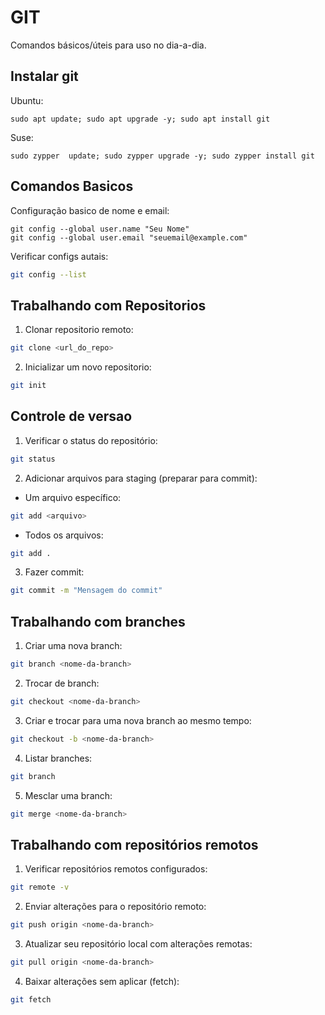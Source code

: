 # GIT
Comandos básicos/úteis para uso no dia-a-dia.

## Instalar git

Ubuntu:
```bash=
sudo apt update; sudo apt upgrade -y; sudo apt install git
```

Suse: 
```bash=
sudo zypper  update; sudo zypper upgrade -y; sudo zypper install git
```

## Comandos Basicos

Configuração basico de nome e email:
```bash=
git config --global user.name "Seu Nome"
git config --global user.email "seuemail@example.com"
```

Verificar configs autais: 
```bash
git config --list
```

## Trabalhando com Repositorios
1. Clonar repositorio remoto: 
```bash
git clone <url_do_repo>
```
2. Inicializar um novo repositorio: 
```bash
git init
```

## Controle de versao
1. Verificar o status do repositório:

```bash
git status
```

2. Adicionar arquivos para staging (preparar para commit):

- Um arquivo específico:
```bash
git add <arquivo>
```
- Todos os arquivos:
```bash
git add .
```

3. Fazer commit:
```bash
git commit -m "Mensagem do commit"
```

## Trabalhando com branches
1. Criar uma nova branch:
```bash
git branch <nome-da-branch>
```

2. Trocar de branch:
```bash
git checkout <nome-da-branch>
```

3. Criar e trocar para uma nova branch ao mesmo tempo:
```bash
git checkout -b <nome-da-branch>
```

4. Listar branches:
```bash
git branch
```

5. Mesclar uma branch:
```bash
git merge <nome-da-branch>
```

## Trabalhando com repositórios remotos
1. Verificar repositórios remotos configurados:
```bash
git remote -v
```

2. Enviar alterações para o repositório remoto:
```bash
git push origin <nome-da-branch>
```

3. Atualizar seu repositório local com alterações remotas:
```bash
git pull origin <nome-da-branch>
```
4. Baixar alterações sem aplicar (fetch):
```bash
git fetch
```
